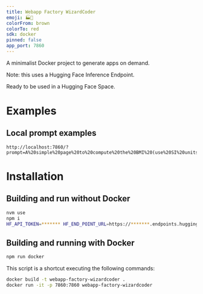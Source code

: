 ```yaml
---
title: Webapp Factory WizardCoder
emoji: 🏭🧙
colorFrom: brown
colorTo: red
sdk: docker
pinned: false
app_port: 7860
---
```


A minimalist Docker project to generate apps on demand.

Note: this uses a Hugging Face Inference Endpoint.

Ready to be used in a Hugging Face Space.

# Examples

## Local prompt examples

```
http://localhost:7860/?prompt=A%20simple%20page%20to%20compute%20the%20BMI%20(use%20SI%20units)
```

# Installation
## Building and run without Docker

```bash
nvm use
npm i
HF_API_TOKEN=******* HF_END_POINT_URL=https://*******.endpoints.huggingface.cloud npm run start
```

## Building and running with Docker

```bash
npm run docker
```

This script is a shortcut executing the following commands:

```bash
docker build -t webapp-factory-wizardcoder .
docker run -it -p 7860:7860 webapp-factory-wizardcoder
```